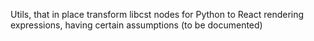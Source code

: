 Utils, that in place transform libcst nodes for Python to React
rendering expressions, having certain assumptions (to be documented)
